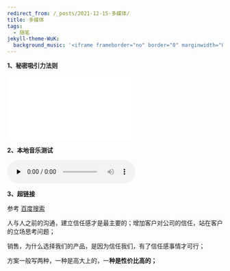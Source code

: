```yaml
---
redirect_from: /_posts/2021-12-15-多媒体/
title: 多媒体
tags:
  - 随笔
jekyll-theme-WuK:
  background_music: '<iframe frameborder="no" border="0" marginwidth="0" marginheight="0" width=100% height=86 src="//music.163.com/outchain/player?type=2&id=1819345458&auto=1&height=32"></iframe>'
---
```


**1、秘密吸引力法则**

<iframe src="//player.bilibili.com/player.html?aid=26351597&bvid=BV18s411p7RS&cid=45259570&page=1" scrolling="no" border="0" frameborder="no" framespacing="0" allowfullscreen="true"> </iframe>

**2、本地音乐测试**

<audio id="audio" controls="" preload="none">
      <source id="mp3" src="/audio/zaoke.mp3">
</audio>

**3、超链接**

参考 [百度搜索](https://www.baidu.com/)

人与人之前的沟通，建立信任感才是最主要的；增加客户对公司的信任，站在客户的立场思考问题；

销售，为什么选择我们的产品，是因为信任我们，有了信任感事情才可行；

方案一般写两种，一种是高大上的，一**种是性价比高的；**
